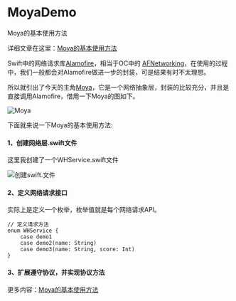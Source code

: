 # MoyaDemo
Moya的基本使用方法

详细文章在这里：[Moya的基本使用方法](https://www.jianshu.com/p/b0f0fb4189ba)

Swift中的网络请求库[Alamofire](https://github.com/Alamofire/Alamofire)，相当于OC中的 [AFNetworking](https://github.com/AFNetworking/AFNetworking)，在使用的过程中，我们一般都会对Alamofire做进一步的封装，可是结果有时不太理想。

所以就引出了今天的主角[Moya](https://github.com/Moya/Moya)，它是一个网络抽象层，封装的比较充分，并且是直接调用Alamofire，借用一下Moya的图如下。

![Moya](http://upload-images.jianshu.io/upload_images/3873004-9fcf645eab42a5d1.png?imageMogr2/auto-orient/strip%7CimageView2/2/w/1240)

下面就来说一下Moya的基本使用方法:

#### 1、创建网络层.swift文件

这里我创建了一个WHService.swift文件

![创建swift.文件](http://upload-images.jianshu.io/upload_images/3873004-7af173ca23d146ef.png?imageMogr2/auto-orient/strip%7CimageView2/2/w/1240)

#### 2、定义网络请求接口

实际上是定义一个枚举，枚举值就是每个网络请求API。

```objc
// 定义请求方法
enum WHService {
    case demo1
    case demo2(name: String)
    case demo3(name: String, score: Int)
}
```

#### 3、扩展遵守协议，并实现协议方法

更多内容：[Moya的基本使用方法](https://www.jianshu.com/p/b0f0fb4189ba)